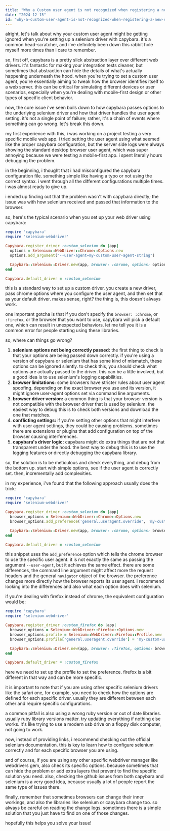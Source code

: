 ```yaml
---
title: "Why a Custom user agent is not recognized when registering a new Selenium driver with Capybara?"
date: "2024-12-15"
id: "why-a-custom-user-agent-is-not-recognized-when-registering-a-new-selenium-driver-with-capybara"
---
```


alright, let's talk about why your custom user agent might be getting ignored when you're setting up a selenium driver with capybara. it's a common head-scratcher, and i've definitely been down this rabbit hole myself more times than i care to remember.

so, first off, capybara is a pretty slick abstraction layer over different web drivers. it's fantastic for making your integration tests cleaner, but sometimes that abstraction can hide the details of what's actually happening underneath the hood. when you're trying to set a custom user agent, you're essentially aiming to tweak how the browser identifies itself to a web server. this can be critical for simulating different devices or user scenarios, especially when you're dealing with mobile-first design or other types of specific client behavior.

now, the core issue i've seen boils down to how capybara passes options to the underlying selenium driver and how that driver handles the user agent setting. it's not a single point of failure; rather, it's a chain of events where something can go wrong. let's break this down.

my first experience with this, i was working on a project testing a very specific mobile web app. i tried setting the user agent using what seemed like the proper capybara configuration, but the server side logs were always showing the standard desktop browser user agent, which was super annoying because we were testing a mobile-first app. i spent literally hours debugging the problem.

in the beginning, i thought that i had misconfigured the capybara configuration file. something simple like having a typo or not using the correct syntax. i went through all the different configurations multiple times. i was almost ready to give up.

i ended up finding out that the problem wasn't with capybara directly; the issue was with how selenium received and passed that information to the browser.

so, here's the typical scenario when you set up your web driver using capybara:

```ruby
require 'capybara'
require 'selenium-webdriver'

Capybara.register_driver :custom_selenium do |app|
  options = Selenium::WebDriver::Chrome::Options.new
  options.add_argument("--user-agent=my-custom-user-agent-string")

  Capybara::Selenium::Driver.new(app, browser: :chrome, options: options)
end

Capybara.default_driver = :custom_selenium
```

this is a standard way to set up a custom driver. you create a new driver, pass chrome options where you configure the user agent, and then set that as your default driver. makes sense, right? the thing is, this doesn't always work.

one important gotcha is that if you don't specify the `browser: :chrome`, or `:firefox`, or the browser that you want to use, capybara will pick a default one, which can result in unexpected behaviors. let me tell you it is a common error for people starting using these libraries.

so, where can things go wrong?

1.  **selenium options not being correctly passed:** the first thing to check is that your options are being passed down correctly. if you're using a version of capybara or selenium that has some kind of mismatch, these options can be ignored silently. to check this, you should check what options are actually passed to the driver. this can be a little involved, but a good idea is to use selenium's logging capabilities.
2.  **browser limitations:** some browsers have stricter rules about user agent spoofing. depending on the exact browser you use and its version, it might ignore user-agent options set via command line arguments.
3.  **browser driver version:** a common thing is that your browser version is not compatible with the browser driver that is used by selenium. the easiest way to debug this is to check both versions and download the one that matches.
4.  **conflicting settings:** if you're setting other options that might interfere with user agent settings, they could be causing problems. sometimes there are extensions or plugins that add configuration on top of the browser causing interferences.
5.  **capybara's driver logic:** capybara might do extra things that are not that transparent under the hood. the best way to debug this is to use the logging features or directly debugging the capybara library.

so, the solution is to be meticulous and check everything, and debug from the bottom up. start with simple options, see if the user agent is correctly set. then, incrementally add complexities.

in my experience, i've found that the following approach usually does the trick:

```ruby
require 'capybara'
require 'selenium-webdriver'

Capybara.register_driver :custom_selenium do |app|
  browser_options = Selenium::WebDriver::Chrome::Options.new
  browser_options.add_preference('general.useragent.override', 'my-custom-user-agent-string')

  Capybara::Selenium::Driver.new(app, browser: :chrome, options: browser_options)
end

Capybara.default_driver = :custom_selenium
```

this snippet uses the `add_preference` option which tells the chrome browser to use the specific user agent. it is not exactly the same as passing the argument `--user-agent`, but it achieves the same effect. there are some differences, the command line argument might affect more the request headers and the general `navigator` object of the browser. the preference changes more directly how the browser reports its user agent. i recommend looking into the differences and also what each option does with selenium.

if you're dealing with firefox instead of chrome, the equivalent configuration would be:

```ruby
require 'capybara'
require 'selenium-webdriver'

Capybara.register_driver :custom_firefox do |app|
  browser_options = Selenium::WebDriver::Firefox::Options.new
  browser_options.profile = Selenium::WebDriver::Firefox::Profile.new
  browser_options.profile['general.useragent.override'] = 'my-custom-user-agent-string'

  Capybara::Selenium::Driver.new(app, browser: :firefox, options: browser_options)
end

Capybara.default_driver = :custom_firefox
```

here we need to set up the profile to set the preference. firefox is a bit different in that way and can be more specific.

it is important to note that if you are using other specific selenium drivers like the safari one, for example, you need to check how the options are defined for each specific driver. usually they are different between each other and require specific configurations.

a common pitfall is also using a wrong ruby version or out of date libraries. usually ruby library versions matter. try updating everything if nothing else works. it's like trying to use a modern usb drive on a floppy disk computer, not going to work.

now, instead of providing links, i recommend checking out the official selenium documentation. this is key to learn how to configure selenium correctly and for each specific browser you are using.

and of course, if you are using any other specific webdriver manager like webdrivers gem, also check its specific options. because sometimes that can hide the problem or add extra layers that prevent to find the specific solution you need. also, checking the github issues from both capybara and selenium is a very good idea, because usually a lot of people report the same type of issues there.

finally, remember that sometimes browsers can change their inner workings, and also the libraries like selenium or capybara change too. so always be careful on reading the change logs. sometimes there is a simple solution that you just have to find on one of those changes.

hopefully this helps you solve your issue!
